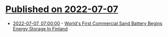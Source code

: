 # [Published on 2022-07-07](index.md)

* [2022-07-07, 07:00:00](https://hardware.slashdot.org/story/22/07/06/2045238/worlds-first-commercial-sand-battery-begins-energy-storage-in-finland?utm_source=rss1.0mainlinkanon&utm_medium=feed) - [World's First Commercial Sand Battery Begins Energy Storage In Finland](https://hardware.slashdot.org/story/22/07/06/2045238/worlds-first-commercial-sand-battery-begins-energy-storage-in-finland?utm_source=rss1.0mainlinkanon&utm_medium=feed)

